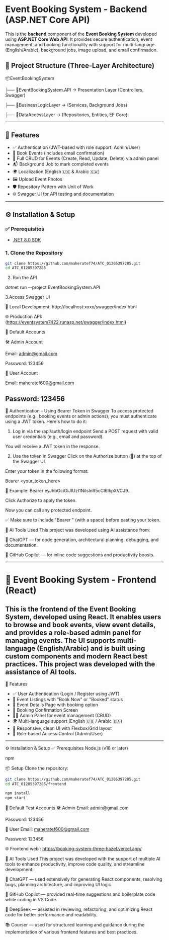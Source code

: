 #  Event Booking System - Backend (ASP.NET Core API)         

This is the **backend** component of the **Event Booking System** developed using **ASP.NET Core Web API**. It provides secure authentication, event management, and booking functionality with support for multi-language (English/Arabic), background jobs, image upload, and email confirmation.

## 📁 Project Structure (Three-Layer Architecture) 

📦EventBookingSystem

├── 📂EventBookingSystem.API → Presentation Layer (Controllers, Swagger)

├── 📂BusinessLogicLayer → (Services, Background Jobs)

├── 📂DataAccessLayer → (Repositories, Entities, EF Core) 

--- 

## 🚀 Features

- ✅ Authentication (JWT-based with role support: Admin/User)
- 🎫 Book Events (includes email confirmation)
- 📝 Full CRUD for Events (Create, Read, Update, Delete) via admin panel
- 📬 Background Job to mark completed events
- 🌍 Localization (English 🇺🇸 & Arabic 🇸🇦)
- 🖼️ Upload Event Photos
- 🛡️ Repository Pattern with Unit of Work
- 🌐 Swagger UI for API testing and documentation

---

## ⚙️ Installation & Setup

### ✅ Prerequisites

- [.NET 8.0 SDK](https://dotnet.microsoft.com/en-us/download/dotnet/8.0)

### 1. Clone the Repository

```bash
git clone https://github.com/maheratef74/ATC_01205397285.git
cd ATC_01205397285
```

2. Run the API

dotnet run --project EventBookingSystem.API

3.Access Swagger UI 

🧪 Local Development:
http://localhost:xxxx/swagger/index.html

🌐 Production API: (https://eventsystem7422.runasp.net/swagger/index.html)

👥 Default Accounts

🛠 Admin Account

Email: admin@gmail.com

Password: 123456

👤 User Account

Email: maheratef600@gmail.com

Password: 123456
---
🔐 Authentication – Using Bearer Token in Swagger
To access protected endpoints (e.g., booking events or admin actions), you must authenticate using a JWT token. Here's how to do it:

1. Log in via the /api/auth/login endpoint
Send a POST request with valid user credentials (e.g., email and password).

You will receive a JWT token in the response.

2. Use the token in Swagger
Click on the Authorize button (🔐) at the top of the Swagger UI.

Enter your token in the following format:

Bearer <your_token_here>

🔁 Example:
Bearer eyJhbGciOiJIUzI1NiIsInR5cCI6IkpXVCJ9...

Click Authorize to apply the token.

Now you can call any protected endpoint.

✅ Make sure to include "Bearer " (with a space) before pasting your token.


🧠 AI Tools Used
This project was developed using AI assistance from:

🤖 ChatGPT — for code generation, architectural planning, debugging, and documentation.

🧠 GitHub Copilot — for inline code suggestions and productivity boosts.


---  

# 🎉 Event Booking System - Frontend (React)
This is the frontend of the Event Booking System, developed using React. It enables users to browse and book events, view event details, and provides a role-based admin panel for managing events. The UI supports multi-language (English/Arabic) and is built using custom components and modern React best practices. This project was developed with the assistance of AI tools.
---  

🚀 Features
- ✅ User Authentication (Login / Register using JWT)
- 🎫 Event Listings with "Book Now" or "Booked" status
- 📄 Event Details Page with booking option
- 🎉 Booking Confirmation Screen
- 🧑‍💼 Admin Panel for event management (CRUD)
- 🌍 Multi-language support (English 🇺🇸 / Arabic 🇸🇦)
- 🎨 Responsive, clean UI with Flexbox/Grid layout
- 🔐 Role-based Access Control (Admin/User)

---  

⚙️ Installation & Setup
✅ Prerequisites
Node.js (v18 or later)

npm 

📦 Setup
Clone the repository:

```bash
git clone https://github.com/maheratef74/ATC_01205397285.git
cd ATC_01205397285/frontend
```

```bash
npm install
npm start
```

👥 Default Test Accounts
🛠 Admin
Email: admin@gmail.com

Password: 123456

👤 User
Email: maheratef600@gmail.com

Password: 123456


🌐 Frontend web : 
https://booking-system-three-hazel.vercel.app/


🧠 AI Tools Used
This project was developed with the support of multiple AI tools to enhance productivity, improve code quality, and streamline development:

🤖 ChatGPT — used extensively for generating React components, resolving bugs, planning architecture, and improving UI logic.

🧠 GitHub Copilot — provided real-time suggestions and boilerplate code while coding in VS Code.

🤖 DeepSeek — assisted in reviewing, refactoring, and optimizing React code for better performance and readability.

📚 Courser — used for structured learning and guidance during the implementation of various frontend features and best practices.



